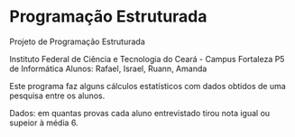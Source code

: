 # Programação Estruturada
Projeto de Programação Estruturada

Instituto Federal de Ciência e Tecnologia do Ceará - Campus Fortaleza
P5 de Informática
Alunos: Rafael, Israel, Ruann, Amanda

Este programa faz alguns cálculos estatísticos com dados obtidos de uma pesquisa entre os alunos.

Dados: em quantas provas cada aluno entrevistado tirou nota igual ou supeior à média 6.

